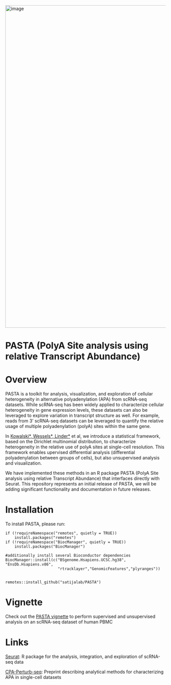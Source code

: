 <img width="1014" alt="image" src="https://user-images.githubusercontent.com/351873/216794672-930695ec-4d7e-4eff-b051-3ba33024d32a.png">

# PASTA (PolyA Site analysis using relative Transcript Abundance)

# Overview 

PASTA is a toolkit for analysis, visualization, and exploration of cellular heterogeneity in alternative polyadenylation (APA) from scRNA-seq datasets. While scRNA-seq has been widely applied to characterize cellular heterogeneity in gene expression levels, these datasets can also be leveraged to explore variation in transcript structure as well. For example, reads from 3’ scRNA-seq datasets can be leveraged to quantify the relative usage of multiple polyadenylation (polyA) sites within the same gene. 


In [Kowalski*, Wessels*, Linder*](link) et al, we introduce a statistical framework, based on the Dirichlet multinomial distribution, to characterize heterogeneity in the relative use of polyA sites at single-cell resolution. This framework enables upervised differential analysis (differential polyadenylation between groups of cells), but also unsupervised analysis and visualization.

We have implemented these methods in an R package PASTA (PolyA Site analysis using relative Transcript Abundance) that interfaces directly with Seurat. 	This repository represents an initial release of PASTA, we will be adding significant functionality and documentation in future releases.

# Installation

To install PASTA, please run:

```{R}
if (!requireNamespace("remotes", quietly = TRUE))
    install.packages("remotes")
if (!requireNamespace("BiocManager", quietly = TRUE))
    install.packages("BiocManager")

#additionally install several Bioconductor dependencies
BiocManager::install(c("BSgenome.Hsapiens.UCSC.hg38", "EnsDb.Hsapiens.v86", 
                       "rtracklayer","GenomicFeatures","plyranges"))


remotes::install_github("satijalab/PASTA")
```

# Vignette

Check out the [PASTA vignette](http://www.satijalab.org/seurat/pasta_vignette.html) to perform supervised and unsupervised analysis on an scRNA-seq dataset of human PBMC

# Links

[Seurat](www.satijalab.org/seurat): R package for the analysis, integration, and exploration of scRNA-seq data

[CPA-Perturb-seq](link): Preprint describing analytical methods for characterizing APA in single-cell datasets

